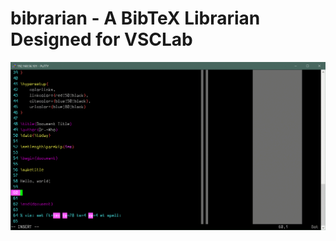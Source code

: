 bibrarian - A BibTeX Librarian Designed for VSCLab
==================================================

![alt tag](https://github.com/hengyang-zhao/bibrarian/blob/master/misc/demo.gif)
